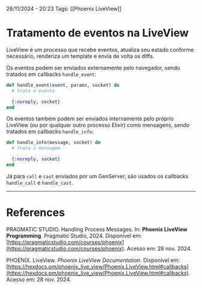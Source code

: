 28/11/2024 - 20:23
Tags: [[Phoenix LiveView]]

# Tratamento de eventos na LiveView

LiveView é um processo que recebe eventos, atualiza seu estado conforme necessário, renderiza um template e envia de volta os diffs.

Os eventos podem ser enviados externamente pelo navegador, sendo tratados em callbacks `handle_event`:

```elixir
def handle_event(event, params, socket) do
  # trata o evento

  {:noreply, socket}
end
```

Os eventos também podem ser enviados internamente pelo próprio LiveView (ou por qualquer outro processo Elixir) como mensagens, sendo tratados em callbacks `handle_info`:


```elixir
def handle_info(message, socket) do
  # trata a mensagem

  {:noreply, socket}
end
```

Já para `call` e `cast` enviados por um GenServer, são usados os callbacks `handle_call` e `handle_cast`.


---

# References

PRAGMATIC STUDIO. Handling Process Messages. In: **Phoenix LiveView Programming**. Pragmatic Studio, 2024. Disponível em: [https://pragmaticstudio.com/courses/phoenix](https://pragmaticstudio.com/courses/phoenix). Acesso em: 28 nov. 2024.

PHOENIX. LiveView. _Phoenix LiveView Documentation_. Disponível em: [https://hexdocs.pm/phoenix_live_view/Phoenix.LiveView.html#callbacks](https://hexdocs.pm/phoenix_live_view/Phoenix.LiveView.html#callbacks). Acesso em: 28 nov. 2024.